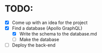 # TODO:

- [x] Come up with an idea for the project
- [x] Find a database (Apollo GraphQL)
  - [x] Write the schema to the database.md
  - [ ] Make the database
- [ ] Deploy the back-end